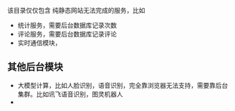



该目录仅仅包含 纯静态网站无法完成的服务，比如

- 统计服务，需要后台数据库记录次数
- 评论服务，需要后台数据库记录评论
- 实时通信模块，


## 其他后台模块

- 大模型计算，比如人脸识别，语音识别，完全靠浏览器无法支持，需要靠后台集群。比如讯飞语音识别，图灵机器人
-
